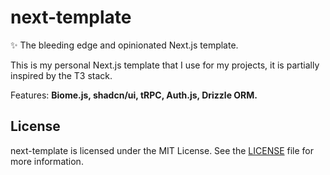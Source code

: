 # next-template

✨ The bleeding edge and opinionated Next.js template.

This is my personal Next.js template that I use for my projects, it is partially inspired by the T3 stack.

Features: **Biome.js, shadcn/ui, tRPC, Auth.js, Drizzle ORM.**


## License

next-template is licensed under the MIT License. See the [LICENSE](LICENSE.md) file for more information.